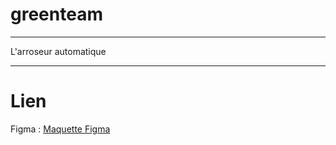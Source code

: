 # greenteam

---

L'arroseur automatique 

---

# Lien 

Figma : <a href="https://www.figma.com/file/gMBvWx5flquZ8oipF0BJIa/Untitled?type=design&node-id=0%3A1&mode=design&t=K5RUat0yyoxBr7GX-1">Maquette Figma</a>